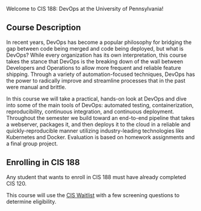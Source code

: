 Welcome to CIS 188: DevOps at the University of Pennsylvania!

## Course Description

In recent years, DevOps has become a popular philosophy for bridging the gap between code being merged and code being
deployed, but what is DevOps? While every organization has its own interpretation, this course takes the stance that
DevOps is the breaking down of the wall between Developers and Operations to allow more frequent and reliable feature
shipping. Through a variety of automation-focused techniques, DevOps has the power to radically improve and streamline
processes that in the past were manual and brittle.

In this course we will take a practical, hands-on look at DevOps and dive into some of the main tools of DevOps:
automated testing, containerization, reproducibility, continuous integration, and continuous deployment.
Throughout the semester we build toward an end-to-end pipeline that takes a webserver, packages it, and then deploys
it to the cloud in a reliable and quickly-reproducible manner utilizing industry-leading technologies like Kubernetes
and Docker. Evaluation is based on homework assignments and a final group project.

## Enrolling in CIS 188

Any student that wants to enroll in CIS 188 must have already completed CIS 120.

This course will use the [CIS Waitlist](https://forms.cis.upenn.edu/waitlist/) with a few screening questions
to determine eligibility.

